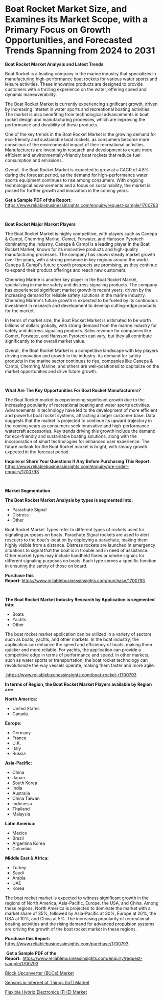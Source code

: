 <p><h1>Boat Rocket Market Size, and Examines its Market Scope, with a Primary Focus on Growth Opportunities, and Forecasted Trends Spanning from 2024 to 2031</h1></p><p><strong>Boat Rocket Market Analysis and Latest Trends</strong></p>
<p><p>Boat Rocket is a leading company in the marine industry that specializes in manufacturing high-performance boat rockets for various water sports and leisure activities. These innovative products are designed to provide customers with a thrilling experience on the water, offering speed and dynamic maneuverability.</p><p>The Boat Rocket Market is currently experiencing significant growth, driven by increasing interest in water sports and recreational boating activities. The market is also benefiting from technological advancements in boat rocket design and manufacturing processes, which are improving the performance and durability of these products.</p><p>One of the key trends in the Boat Rocket Market is the growing demand for eco-friendly and sustainable boat rockets, as consumers become more conscious of the environmental impact of their recreational activities. Manufacturers are investing in research and development to create more efficient and environmentally-friendly boat rockets that reduce fuel consumption and emissions.</p><p>Overall, the Boat Rocket Market is expected to grow at a CAGR of 4.8% during the forecast period, as the demand for high-performance water sports equipment continues to rise among consumers. With ongoing technological advancements and a focus on sustainability, the market is poised for further growth and innovation in the coming years.</p></p>
<p><strong>Get a Sample PDF of the Report:&nbsp;</strong> <a href="https://www.reliablebusinessinsights.com/enquiry/request-sample/1700793">https://www.reliablebusinessinsights.com/enquiry/request-sample/1700793</a></p>
<p>&nbsp;</p>
<p><strong>Boat Rocket Major Market Players</strong></p>
<p><p>The Boat Rocket Market is highly competitive, with players such as Canepa & Campi, Chemring Marine, Comet, Forwater, and Hansson Pyrotech dominating the industry. Canepa & Campi is a leading player in the Boat Rocket Market, known for its innovative products and high-quality manufacturing processes. The company has shown steady market growth over the years, with a strong presence in key regions around the world. Canepa & Campi's future growth prospects are promising, as they continue to expand their product offerings and reach new customers.</p><p>Chemring Marine is another key player in the Boat Rocket Market, specializing in marine safety and distress signaling products. The company has experienced significant market growth in recent years, driven by the increasing demand for reliable safety solutions in the marine industry. Chemring Marine's future growth is expected to be fueled by its continuous investment in research and development to develop cutting-edge products for the market.</p><p>In terms of market size, the Boat Rocket Market is estimated to be worth billions of dollars globally, with strong demand from the marine industry for safety and distress signaling products. Sales revenue for companies like Comet, Forwater, and Hansson Pyrotech can vary, but they all contribute significantly to the overall market value.</p><p>Overall, the Boat Rocket Market is a competitive landscape with key players driving innovation and growth in the industry. As demand for safety products in the marine sector continues to rise, companies like Canepa & Campi, Chemring Marine, and others are well-positioned to capitalize on the market opportunities and drive future growth.</p></p>
<p>&nbsp;</p>
<p><strong>What Are The Key Opportunities For Boat Rocket Manufacturers?</strong></p>
<p><p>The Boat Rocket market is experiencing significant growth due to the increasing popularity of recreational boating and water sports activities. Advancements in technology have led to the development of more efficient and powerful boat rocket systems, attracting a larger customer base. Data suggests that the market is projected to continue its upward trajectory in the coming years as consumers seek innovative and high-performance watercraft accessories. Key trends driving this growth include the demand for eco-friendly and sustainable boating solutions, along with the incorporation of smart technologies for enhanced user experience. The future outlook for the Boat Rocket market is bright, with steady growth expected in the forecast period.</p></p>
<p><strong>Inquire or Share Your Questions If Any Before Purchasing This Report:</strong> <a href="https://www.reliablebusinessinsights.com/enquiry/pre-order-enquiry/1700793">https://www.reliablebusinessinsights.com/enquiry/pre-order-enquiry/1700793</a></p>
<p>&nbsp;</p>
<p><strong>Market Segmentation</strong></p>
<p><strong>The Boat Rocket Market Analysis by types is segmented into:</strong></p>
<p><ul><li>Parachute Signal</li><li>Distress</li><li>Other</li></ul></p>
<p><p>Boat Rocket Market Types refer to different types of rockets used for signaling purposes on boats. Parachute Signal rockets are used to alert rescuers to the boat's location by deploying a parachute, making them highly visible from a distance. Distress rockets are launched in emergency situations to signal that the boat is in trouble and in need of assistance. Other market types may include handheld flares or smoke signals for different signaling purposes on boats. Each type serves a specific function in ensuring the safety of those on board.</p></p>
<p><strong>Purchase this Report:&nbsp;</strong><a href="https://www.reliablebusinessinsights.com/purchase/1700793">https://www.reliablebusinessinsights.com/purchase/1700793</a></p>
<p>&nbsp;</p>
<p><strong>The Boat Rocket Market Industry Research by Application is segmented into:</strong></p>
<p><ul><li>Boats</li><li>Yachts</li><li>Other</li></ul></p>
<p><p>The boat rocket market application can be utilized in a variety of sectors such as boats, yachts, and other markets. In the boat industry, the application can enhance the speed and efficiency of boats, making them quicker and more reliable. For yachts, the application can provide a competitive edge in terms of performance and speed. In other markets, such as water sports or transportation, the boat rocket technology can revolutionize the way vessels operate, making them faster and more agile.</p></p>
<p><a href="https://www.reliablebusinessinsights.com/boat-rocket-r1700793">&nbsp;https://www.reliablebusinessinsights.com/boat-rocket-r1700793</a></p>
<p><strong>In terms of Region, the Boat Rocket Market Players available by Region are:</strong></p>
<p>
    <p> <strong> North America: </strong>
        <ul>
            <li>United States</li>
            <li>Canada</li>
        </ul>
        </p> 
    <p> <strong> Europe: </strong>
        <ul>
            <li>Germany</li>
            <li>France</li>
            <li>U.K.</li>
            <li>Italy</li>
            <li>Russia</li>
        </ul>
        </p> 
    <p> <strong> Asia-Pacific: </strong>
        <ul>
            <li>China</li>
            <li>Japan</li>
            <li>South Korea</li>
            <li>India</li>
            <li>Australia</li>
            <li>China Taiwan</li>
            <li>Indonesia</li>
            <li>Thailand</li>
            <li>Malaysia</li>
        </ul>
        </p> 
    <p> <strong> Latin America: </strong>
        <ul>
            <li>Mexico</li>
            <li>Brazil</li>
            <li>Argentina Korea</li>
            <li>Colombia</li>
        </ul>
        </p> 
    <p> <strong> Middle East & Africa: </strong>
        <ul>
            <li>Turkey</li>
            <li>Saudi</li>
            <li>Arabia</li>
            <li>UAE</li>
            <li>Korea</li>
        </ul>
    </p>
    </p>
<p><p>The boat rocket market is expected to witness significant growth in the regions of North America, Asia-Pacific, Europe, the USA, and China. Among these regions, North America is projected to dominate the market with a market share of 35%, followed by Asia-Pacific at 30%, Europe at 20%, the USA at 10%, and China at 5%. The increasing popularity of recreational boating activities and the rising demand for advanced propulsion systems are driving the growth of the boat rocket market in these regions.</p></p>
<p><strong>Purchase this Report: </strong><a href="https://www.reliablebusinessinsights.com/purchase/1700793">https://www.reliablebusinessinsights.com/purchase/1700793</a></p>
<p>&nbsp;<strong>Get a Sample PDF of the Report:&nbsp;&nbsp;</strong><a href="https://www.reliablebusinessinsights.com/enquiry/request-sample/1700793">https://www.reliablebusinessinsights.com/enquiry/request-sample/1700793</a></p>
<p><strong></strong></p>
<p><p><a href="https://github.com/lylyparadise/Market-Research-Report-List-4/blob/main/block-upconverter-bucs-market.md">Block Upconverter (BUCs) Market</a></p><p><a href="https://github.com/GroverBarry/Market-Research-Report-List-6/blob/main/sensors-in-internet-of-things-iot-market.md">Sensors in Internet of Things (IoT) Market</a></p><p><a href="https://github.com/widyafarer/Market-Research-Report-List-1/blob/main/flexible-hybrid-electronics-fhe-market.md">Flexible Hybrid Electronics (FHE) Market</a></p></p>